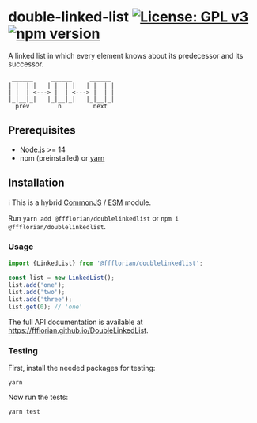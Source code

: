 # double-linked-list [![License: GPL v3](https://img.shields.io/badge/License-GPLv3-blue.svg)](https://www.gnu.org/licenses/gpl-3.0) [![npm version](https://img.shields.io/npm/v/@ffflorian/doublelinkedlist.svg?style=flat)](https://www.npmjs.com/package/@ffflorian/doublelinkedlist)

A linked list in which every element knows about its predecessor and its successor.

```
 ______     ______     ______
| |  | |   | |  | |   | |  | |
| |  | <---> |  | <---> |  | |
|_|__|_|   |_|__|_|   |_|__|_|
  prev        n         next
```

## Prerequisites

- [Node.js](https://nodejs.org) >= 14
- npm (preinstalled) or [yarn](https://classic.yarnpkg.com)

## Installation

ℹ️ This is a hybrid [CommonJS](https://nodejs.org/docs/latest/api/modules.html#modules-commonjs-modules) / [ESM](https://nodejs.org/api/esm.html#introduction) module.

Run `yarn add @ffflorian/doublelinkedlist` or `npm i @ffflorian/doublelinkedlist`.

### Usage

```ts
import {LinkedList} from '@ffflorian/doublelinkedlist';

const list = new LinkedList();
list.add('one');
list.add('two');
list.add('three');
list.get(0); // 'one'
```

The full API documentation is available at https://ffflorian.github.io/DoubleLinkedList.

### Testing

First, install the needed packages for testing:

```
yarn
```

Now run the tests:

```
yarn test
```
